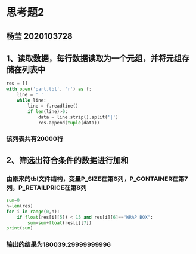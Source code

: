 # 思考题2
## 杨莹 2020103728
## 1、读取数据，每行数据读取为一个元组，并将元组存储在列表中
```python
res = []
with open('part.tbl', 'r') as f:
    line = ' '
    while line:
        line = f.readline()
        if len(line)>0:
            data = line.strip().split('|')
            res.append(tuple(data))
```
### 该列表共有20000行
## 2、筛选出符合条件的数据进行加和
### 由原来的tbl文件结构，变量P_SIZE在第6列，P_CONTAINER在第7列，P_RETAILPRICE在第8列
```python
sum=0
n=len(res)
for i in range(0,n):
    if float(res[i][5]) < 15 and res[i][6]=="WRAP BOX":
        sum=sum+float(res[i][7])
print(sum) 
```
### 输出的结果为180039.29999999996
